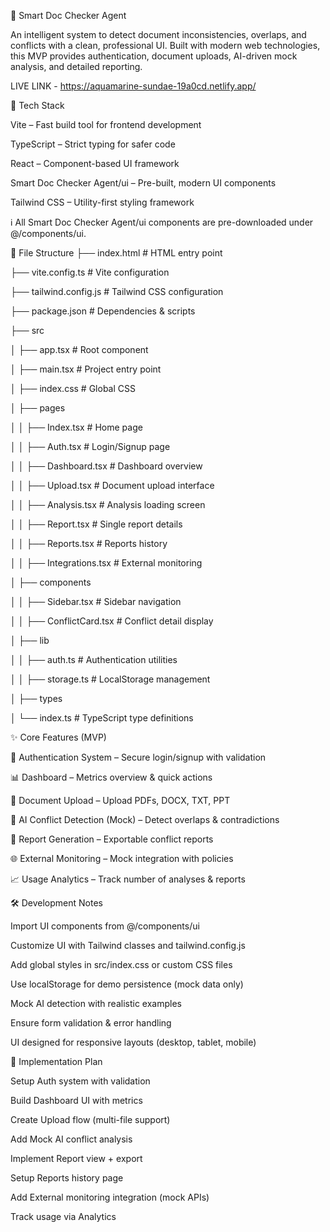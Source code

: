 📘 Smart Doc Checker Agent

An intelligent system to detect document inconsistencies, overlaps, and conflicts with a clean, professional UI. Built with modern web technologies, this MVP provides authentication, document uploads, AI-driven mock analysis, and detailed reporting.

LIVE LINK - https://aquamarine-sundae-19a0cd.netlify.app/

🚀 Tech Stack

Vite – Fast build tool for frontend development

TypeScript – Strict typing for safer code

React – Component-based UI framework

Smart Doc Checker Agent/ui – Pre-built, modern UI components

Tailwind CSS – Utility-first styling framework

ℹ️ All Smart Doc Checker Agent/ui components are pre-downloaded under @/components/ui.

📂 File Structure
├── index.html                # HTML entry point

├── vite.config.ts            # Vite configuration

├── tailwind.config.js        # Tailwind CSS configuration

├── package.json              # Dependencies & scripts

├── src

│   ├── app.tsx               # Root component

│   ├── main.tsx              # Project entry point

│   ├── index.css             # Global CSS

│   ├── pages

│   │   ├── Index.tsx         # Home page

│   │   ├── Auth.tsx          # Login/Signup page

│   │   ├── Dashboard.tsx     # Dashboard overview

│   │   ├── Upload.tsx        # Document upload interface

│   │   ├── Analysis.tsx      # Analysis loading screen

│   │   ├── Report.tsx        # Single report details

│   │   ├── Reports.tsx       # Reports history

│   │   ├── Integrations.tsx  # External monitoring

│   ├── components

│   │   ├── Sidebar.tsx       # Sidebar navigation

│   │   ├── ConflictCard.tsx  # Conflict detail display

│   ├── lib

│   │   ├── auth.ts           # Authentication utilities

│   │   ├── storage.ts        # LocalStorage management

│   ├── types

│       └── index.ts          # TypeScript type definitions

✨ Core Features (MVP)

🔐 Authentication System – Secure login/signup with validation

📊 Dashboard – Metrics overview & quick actions

📂 Document Upload – Upload PDFs, DOCX, TXT, PPT

🤖 AI Conflict Detection (Mock) – Detect overlaps & contradictions

📑 Report Generation – Exportable conflict reports

🌐 External Monitoring – Mock integration with policies

📈 Usage Analytics – Track number of analyses & reports

🛠️ Development Notes

Import UI components from @/components/ui

Customize UI with Tailwind classes and tailwind.config.js

Add global styles in src/index.css or custom CSS files

Use localStorage for demo persistence (mock data only)

Mock AI detection with realistic examples

Ensure form validation & error handling

UI designed for responsive layouts (desktop, tablet, mobile)

📌 Implementation Plan

Setup Auth system with validation

Build Dashboard UI with metrics

Create Upload flow (multi-file support)

Add Mock AI conflict analysis

Implement Report view + export

Setup Reports history page

Add External monitoring integration (mock APIs)

Track usage via Analytics


